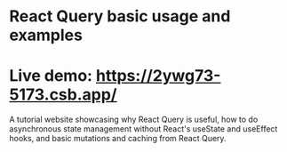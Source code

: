 # React Query basic usage and examples

# Live demo: https://2ywg73-5173.csb.app/

A tutorial website showcasing why React Query is useful, how to do asynchronous state management without React's useState and useEffect hooks, and basic mutations and caching from React Query.

